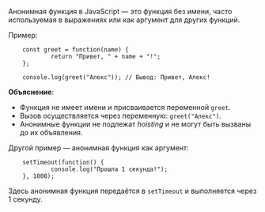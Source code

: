 Анонимная функция в JavaScript — это функция без имени, часто используемая в выражениях или как аргумент для других функций. 

Пример:

        const greet = function(name) {
                return "Привет, " + name + "!";
        };

        console.log(greet("Алекс")); // Вывод: Привет, Алекс!

**Объяснение**:
- Функция не имеет имени и присваивается переменной `greet`.
- Вызов осуществляется через переменную: `greet("Алекс")`.
- Анонимные функции не подлежат *hoisting* и не могут быть вызваны до их объявления.

Другой пример — анонимная функция как аргумент:

        setTimeout(function() {
                console.log("Прошла 1 секунда!");
        }, 1000);

Здесь анонимная функция передаётся в `setTimeout` и выполняется через 1 секунду.

